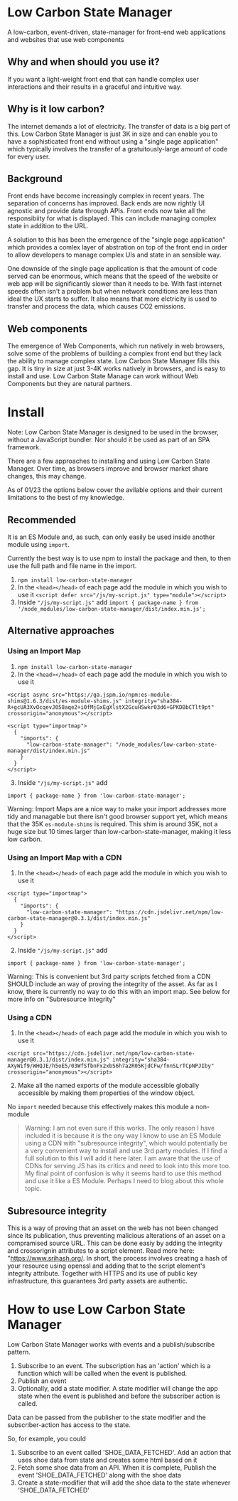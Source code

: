 # Low Carbon State Manager
A low-carbon, event-driven, state-manager for front-end web applications and websites that use web components

## Why and when should you use it?

If you want a light-weight front end that can handle complex user interactions and their results in a graceful and intuitive way.

## Why is it low carbon?

The internet demands a lot of electricity. The transfer of data is a big part of this. Low Carbon State Manager is just 3K in size and can enable you to have a sophisticated front end without using a "single page application" which typically involves the transfer of a gratuitously-large amount of code for every user.

## Background

Front ends have become increasingly complex in recent years. The separation of concerns has improved. Back ends are now rightly UI agnostic and provide data through APIs. Front ends now take all the responsibiity for what is displayed. This can include managing complex state in addition to the URL. 

A solution to this has been the emergence of the "single page application" which provides a comlex layer of abstration on top of the front end in order to allow developers to manage complex UIs and state in an sensible way. 

One downside of the single page application is that the amount of code served can be enormous, which means that the speed of the website or web app will be significantly slower than it needs to be. With fast internet speeds often isn't a problem but when network conditions are less than ideal the UX starts to suffer. It also means that more elctricity is used to transfer and process the data, which causes CO2 emissions.

## Web components

The emergence of Web Components, which run natively in web browsers, solve some of the problems of building a complex front end but they lack the ability to manage complex state. Low Carbon State Manager fills this gap. It is tiny in size at just 3-4K works natively in browsers, and is easy to install and use. Low Carbon State Manage can work without Web Components but they are natural partners.

# Install

Note: Low Carbon State Manager is designed to be used in the browser, without a JavaScript bundler. Nor should it be used as part of an SPA framework.

There are a few approaches to installing and using Low Carbon State Manager. Over time, as browsers improve and browser market share changes, this may change.

As of 01/23 the options below cover the avilable options and their current limitations to the best of my knowledge.

## Recommended

It is an ES Module and, as such, can only easily be used inside another module using ```import```. 

Currently the best way is to use npm to install the package and then, to then use the full path and file name in the import.

1. ```npm install low-carbon-state-manager```
2. In the ```<head></head>``` of each page add the module in which you wish to use it ```<script defer src="/js/my-script.js" type="module"></script>```
3. Inside ```"/js/my-script.js"``` add ```import { package-name } from '/node_modules/low-carbon-state-manager/dist/index.min.js';```

## Alternative approaches

### Using an Import Map
1. `npm install low-carbon-state-manager`
2. In the `<head></head>` of each page add the module in which you wish to use it 

```
<script async src="https://ga.jspm.io/npm:es-module-shims@1.6.3/dist/es-module-shims.js" integrity="sha384-R+gcUA3XvOcqevJ058aqe2+i0fMjGxEgXlstX2GcuHSwkr03d6+GPKDBbCTlt9pt" crossorigin="anonymous"></script>

<script type="importmap">
  {
    "imports": {
      "low-carbon-state-manager": "/node_modules/low-carbon-state-manager/dist/index.min.js"
    }
  }
</script>
```
3. Inside `"/js/my-script.js"` add 
```
import { package-name } from 'low-carbon-state-manager';
```
Warning: Import Maps are a nice way to make your import addresses more tidy and managable but there isn't good browser support yet, which means that the 35K `es-module-shims` is required. This shim is around 35K, not a huge size but 10 times larger than low-carbon-state-manager, making it less low carbon. 

### Using an Import Map with a CDN

1. In the `<head></head>` of each page add the module in which you wish to use it 

```
<script type="importmap">
  {
    "imports": {
      "low-carbon-state-manager": "https://cdn.jsdelivr.net/npm/low-carbon-state-manager@0.3.1/dist/index.min.js"
    }
  }
</script>
```
2. Inside `"/js/my-script.js"` add 
```
import { package-name } from 'low-carbon-state-manager';
```

Warning: This is convenient but 3rd party scripts fetched from a CDN SHOULD include an way of proving the integrity of the asset. As far as I know, there is currently no way to do this with an import map. See below for more info on "Subresource Integrity"

### Using a CDN

1. In the `<head></head>` of each page add the module in which you wish to use it 

```
<script src="https://cdn.jsdelivr.net/npm/low-carbon-state-manager@0.3.1/dist/index.min.js" integrity="sha384-AXyWif9/WHQJE/h5oE5/03WfSfbnFx2xbS6h7a2R05KjdCFw/fnnSLrTCpNPJIby" crossorigin="anonymous"></script>
```
2. Make all the named exports of the module accessible globally accessible by making them properties of the window object.

No `import` needed because this effectively makes this module a non-module

> Warning: I am not even sure if this works. The only reason I have included it is because it is the ony way I know to use an ES Module using a CDN with "subresource integrity", which would potentially be a very convenient way to install and use 3rd party modules. If I find a full solution to this I will add it here later. I am aware that the use of CDNs for serving JS has its critics and need to look into this more too. My final point of confusion is why it seems hard to use this method and use it like a ES Module. Perhaps I need to blog about this whole topic.

## Subresource integrity 

This is a way of proving that an asset on the web has not been changed since its publication, thus preventing malicious alterations of an asset on a compramised source URL. This can be done easiy by adding the integrity and crossorignin attributes to a script element. Read more here: "https://www.srihash.org/. In short, the process involves creating a hash of your resource using openssl and adding that to the script element's integrity attribute. Together with HTTPS and its use of public key infrastructure, this guarantees 3rd party assets are authentic.

# How to use Low Carbon State Manager

Low Carbon State Manager works with events and a publish/subscribe pattern.

1. Subscribe to an event. The subscription has an 'action' which is a function which will be called when the event is published.
2. Publish an event
3. Optionally, add a state modifier. A state modifier will change the app state when the event is published and before the subscriber action is called. 

Data can be passed from the publisher to the state modifier and the subscriber-action has access to the state.

So, for example, you could

1. Subscribe to an event called 'SHOE_DATA_FETCHED'. Add an action that uses shoe data from state and creates some html based on it
2. Fetch some shoe data from an API. When it is complete, Publish the event 'SHOE_DATA_FETCHED' along with the shoe data
3. Create a state-modifier that will add the shoe data to the state whenever 'SHOE_DATA_FETCHED'
